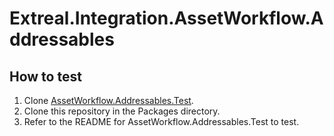 ﻿# Extreal.Integration.AssetWorkflow.Addressables

## How to test

1. Clone [AssetWorkflow.Addressables.Test](https://github.com/extreal-dev/Extreal.Integration.AssetWorkflow.Addressables.Test).
2. Clone this repository in the Packages directory.
3. Refer to the README for AssetWorkflow.Addressables.Test to test.
